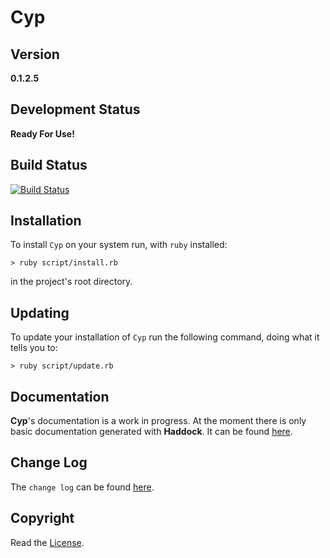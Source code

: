 # Cyp

## Version
**0.1.2.5**

## Development Status
**Ready For Use!**

## Build Status
[![Build Status](https://travis-ci.com/Kove-W-O-Salter/Cyp.svg?branch=master)](https://travis-ci.com/Kove-W-O-Salter/Cyp)

## Installation
To install `Cyp`
on your system run,
with `ruby` installed:
```
> ruby script/install.rb
```
in the project's root
directory.

## Updating
To update your
installation of
`Cyp` run the
following command,
doing what it tells
you to:
```
> ruby script/update.rb
```

## Documentation
**Cyp**'s documentation
is a work in progress.
At the moment there is
only basic documentation
generated with **Haddock**.
It can be found [here](https://kove-w-o-salter.github.io/Cyp/index.html).

## Change Log
The `change log` can be
found [here](./ChangeLog.md).

## Copyright
Read the [License](./LICENSE).
